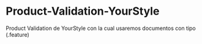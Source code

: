 # Product-Validation-YourStyle
Product Validation de YourStyle con la cual usaremos documentos con tipo (.feature)
